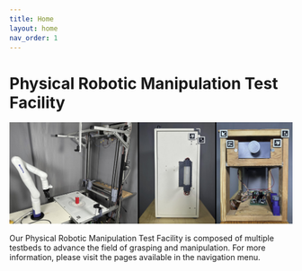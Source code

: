 ```yaml
---
title: Home
layout: home
nav_order: 1
---
```


# Physical Robotic Manipulation Test Facility
<center><img src="all.jpg" alt="drawing" width="600"/></center>

Our Physical Robotic Manipulation Test Facility is composed of multiple testbeds to advance the field of grasping and manipulation. For more information, please visit the pages available in the navigation menu. 

